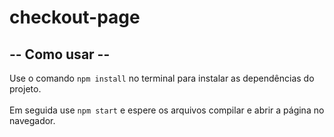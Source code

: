# checkout-page

## -- Como usar --

  Use o comando
  ```npm install```
  no terminal para instalar as dependências do projeto.<br>
  <br>
  Em seguida use
  ```npm start```
  e espere os arquivos compilar e abrir a página no navegador.

##
